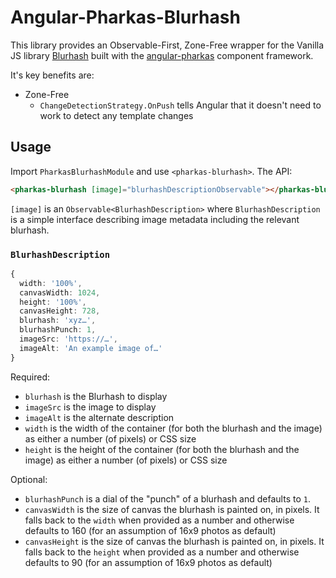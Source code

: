 # Angular-Pharkas-Blurhash

This library provides an Observable-First, Zone-Free wrapper for the Vanilla JS library
[Blurhash](https://blurha.sh) built with the
[angular-pharkas](https://worldmaker.net/angular-pharkas) component framework.

It's key benefits are:

- Zone-Free
  - `ChangeDetectionStrategy.OnPush` tells Angular that it doesn't need to work to detect any template changes

## Usage

Import `PharkasBlurhashModule` and use `<pharkas-blurhash>`. The API:

```html
<pharkas-blurhash [image]="blurhashDescriptionObservable"></pharkas-blurhash>
```

`[image]` is an `Observable<BlurhashDescription>` where `BlurhashDescription` is a simple interface describing
image metadata including the relevant blurhash.

### `BlurhashDescription`

```ts
{
  width: '100%',
  canvasWidth: 1024,
  height: '100%',
  canvasHeight: 728,
  blurhash: 'xyz…',
  blurhashPunch: 1,
  imageSrc: 'https://…',
  imageAlt: 'An example image of…'
}
```

Required:

- `blurhash` is the Blurhash to display
- `imageSrc` is the image to display
- `imageAlt` is the alternate description
- `width` is the width of the container (for both the blurhash and the image) as either a number (of pixels)
  or CSS size
- `height` is the height of the container (for both the blurhash and the image) as either a number (of pixels)
  or CSS size

Optional:

- `blurhashPunch` is a dial of the "punch" of a blurhash and defaults to `1`.
- `canvasWidth` is the size of canvas the blurhash is painted on, in pixels. It falls back to the `width` when
  provided as a number and otherwise defaults to 160 (for an assumption of 16x9 photos as default)
- `canvasHeight` is the size of canvas the blurhash is painted on, in pixels. It falls back to the `height`
  when provided as a number and otherwise defaults to 90 (for an assumption of 16x9 photos as default)
